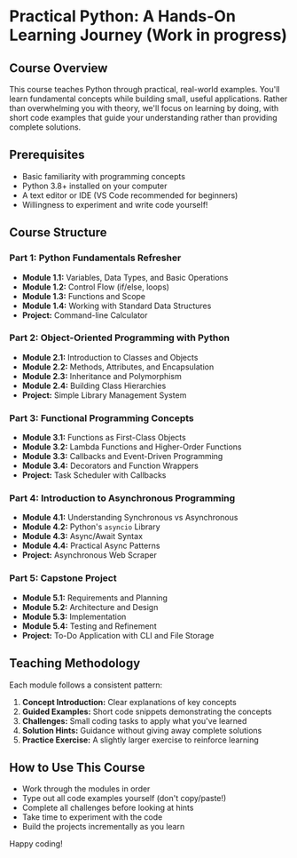 # Practical Python: A Hands-On Learning Journey (Work in progress)

## Course Overview
This course teaches Python through practical, real-world examples. You'll learn fundamental concepts while building small, useful applications. Rather than overwhelming you with theory, we'll focus on learning by doing, with short code examples that guide your understanding rather than providing complete solutions.

## Prerequisites
- Basic familiarity with programming concepts
- Python 3.8+ installed on your computer
- A text editor or IDE (VS Code recommended for beginners)
- Willingness to experiment and write code yourself!

## Course Structure

### Part 1: Python Fundamentals Refresher
- **Module 1.1:** Variables, Data Types, and Basic Operations
- **Module 1.2:** Control Flow (if/else, loops)
- **Module 1.3:** Functions and Scope
- **Module 1.4:** Working with Standard Data Structures
- **Project:** Command-line Calculator

### Part 2: Object-Oriented Programming with Python
- **Module 2.1:** Introduction to Classes and Objects
- **Module 2.2:** Methods, Attributes, and Encapsulation
- **Module 2.3:** Inheritance and Polymorphism
- **Module 2.4:** Building Class Hierarchies
- **Project:** Simple Library Management System

### Part 3: Functional Programming Concepts
- **Module 3.1:** Functions as First-Class Objects
- **Module 3.2:** Lambda Functions and Higher-Order Functions
- **Module 3.3:** Callbacks and Event-Driven Programming
- **Module 3.4:** Decorators and Function Wrappers
- **Project:** Task Scheduler with Callbacks

### Part 4: Introduction to Asynchronous Programming
- **Module 4.1:** Understanding Synchronous vs Asynchronous
- **Module 4.2:** Python's `asyncio` Library
- **Module 4.3:** Async/Await Syntax
- **Module 4.4:** Practical Async Patterns
- **Project:** Asynchronous Web Scraper

### Part 5: Capstone Project
- **Module 5.1:** Requirements and Planning
- **Module 5.2:** Architecture and Design
- **Module 5.3:** Implementation
- **Module 5.4:** Testing and Refinement
- **Project:** To-Do Application with CLI and File Storage

## Teaching Methodology
Each module follows a consistent pattern:
1. **Concept Introduction:** Clear explanations of key concepts
2. **Guided Examples:** Short code snippets demonstrating the concepts
3. **Challenges:** Small coding tasks to apply what you've learned
4. **Solution Hints:** Guidance without giving away complete solutions
5. **Practice Exercise:** A slightly larger exercise to reinforce learning

## How to Use This Course
- Work through the modules in order
- Type out all code examples yourself (don't copy/paste!)
- Complete all challenges before looking at hints
- Take time to experiment with the code
- Build the projects incrementally as you learn

Happy coding!